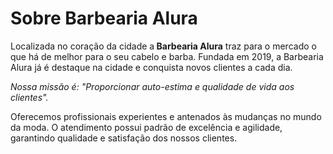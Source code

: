 <!DOCTYPE html>
  <html>
  <h1>Sobre Barbearia Alura</h1>


  <p>Localizada no coração da cidade a<strong> Barbearia Alura</strong> traz para o mercado o que há de melhor para o seu cabelo e barba.     Fundada em 2019, a Barbearia Alura já é destaque na cidade e conquista novos clientes a cada dia.</p>

  <p><em>Nossa missão é: "Proporcionar auto-estima e qualidade de vida aos clientes".</em></p>

  Oferecemos profissionais experientes e antenados às mudanças no mundo da moda. O atendimento possui padrão de excelência e agilidade,       garantindo qualidade e satisfação dos nossos clientes.</p>

<html>
